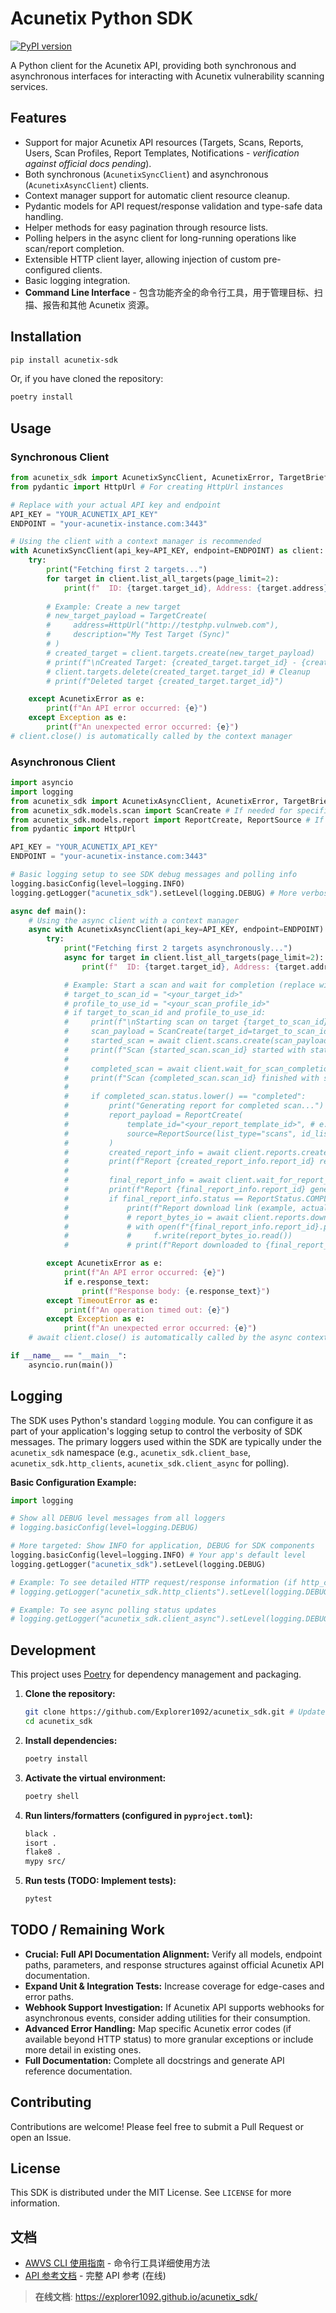 # Acunetix Python SDK

[![PyPI version](https://badge.fury.io/py/acunetix-sdk.svg)](https://badge.fury.io/py/acunetix-sdk) <!-- Placeholder, update if publishing -->
<!-- [![Build Status](https://travis-ci.org/yourusername/acunetix-sdk.svg?branch=main)](https://travis-ci.org/yourusername/acunetix-sdk) -->
<!-- [![Coverage Status](https://coveralls.io/repos/github/yourusername/acunetix-sdk/badge.svg?branch=main)](https://coveralls.io/github/yourusername/acunetix-sdk?branch=main) -->

A Python client for the Acunetix API, providing both synchronous and asynchronous interfaces for interacting with Acunetix vulnerability scanning services.

## Features

*   Support for major Acunetix API resources (Targets, Scans, Reports, Users, Scan Profiles, Report Templates, Notifications - _verification against official docs pending_).
*   Both synchronous (`AcunetixSyncClient`) and asynchronous (`AcunetixAsyncClient`) clients.
*   Context manager support for automatic client resource cleanup.
*   Pydantic models for API request/response validation and type-safe data handling.
*   Helper methods for easy pagination through resource lists.
*   Polling helpers in the async client for long-running operations like scan/report completion.
*   Extensible HTTP client layer, allowing injection of custom pre-configured clients.
*   Basic logging integration.
*   **Command Line Interface** - 包含功能齐全的命令行工具，用于管理目标、扫描、报告和其他 Acunetix 资源。

## Installation

```bash
pip install acunetix-sdk
```

Or, if you have cloned the repository:

```bash
poetry install
```

## Usage

### Synchronous Client

```python
from acunetix_sdk import AcunetixSyncClient, AcunetixError, TargetBrief, TargetCreate
from pydantic import HttpUrl # For creating HttpUrl instances

# Replace with your actual API key and endpoint
API_KEY = "YOUR_ACUNETIX_API_KEY"
ENDPOINT = "your-acunetix-instance.com:3443"

# Using the client with a context manager is recommended
with AcunetixSyncClient(api_key=API_KEY, endpoint=ENDPOINT) as client:
    try:
        print("Fetching first 2 targets...")
        for target in client.list_all_targets(page_limit=2):
            print(f"  ID: {target.target_id}, Address: {target.address}, Description: {target.description}")
        
        # Example: Create a new target
        # new_target_payload = TargetCreate(
        #     address=HttpUrl("http://testphp.vulnweb.com"), 
        #     description="My Test Target (Sync)"
        # )
        # created_target = client.targets.create(new_target_payload)
        # print(f"\nCreated Target: {created_target.target_id} - {created_target.address}")
        # client.targets.delete(created_target.target_id) # Cleanup
        # print(f"Deleted target {created_target.target_id}")

    except AcunetixError as e:
        print(f"An API error occurred: {e}")
    except Exception as e:
        print(f"An unexpected error occurred: {e}")
# client.close() is automatically called by the context manager
```

### Asynchronous Client

```python
import asyncio
import logging
from acunetix_sdk import AcunetixAsyncClient, AcunetixError, TargetBrief, Scan, ReportStatus
from acunetix_sdk.models.scan import ScanCreate # If needed for specific creation payload
from acunetix_sdk.models.report import ReportCreate, ReportSource # If needed
from pydantic import HttpUrl

API_KEY = "YOUR_ACUNETIX_API_KEY"
ENDPOINT = "your-acunetix-instance.com:3443"

# Basic logging setup to see SDK debug messages and polling info
logging.basicConfig(level=logging.INFO)
logging.getLogger("acunetix_sdk").setLevel(logging.DEBUG) # More verbose for SDK specific logs

async def main():
    # Using the async client with a context manager
    async with AcunetixAsyncClient(api_key=API_KEY, endpoint=ENDPOINT) as client:
        try:
            print("Fetching first 2 targets asynchronously...")
            async for target in client.list_all_targets(page_limit=2):
                print(f"  ID: {target.target_id}, Address: {target.address}")

            # Example: Start a scan and wait for completion (replace with valid IDs)
            # target_to_scan_id = "<your_target_id>" 
            # profile_to_use_id = "<your_scan_profile_id>"
            # if target_to_scan_id and profile_to_use_id:
            #     print(f"\nStarting scan on target {target_to_scan_id}...")
            #     scan_payload = ScanCreate(target_id=target_to_scan_id, profile_id=profile_to_use_id)
            #     started_scan = await client.scans.create(scan_payload)
            #     print(f"Scan {started_scan.scan_id} started with status: {started_scan.status}")
            #     
            #     completed_scan = await client.wait_for_scan_completion(started_scan.scan_id, poll_interval=10, timeout=1800)
            #     print(f"Scan {completed_scan.scan_id} finished with status: {completed_scan.status}")
            # 
            #     if completed_scan.status.lower() == "completed":
            #         print("Generating report for completed scan...")
            #         report_payload = ReportCreate(
            #             template_id="<your_report_template_id>", # e.g., Developer template ID
            #             source=ReportSource(list_type="scans", id_list=[completed_scan.scan_id])
            #         )
            #         created_report_info = await client.reports.create(report_payload)
            #         print(f"Report {created_report_info.report_id} requested with status: {created_report_info.status}")
            #         
            #         final_report_info = await client.wait_for_report_completion(created_report_info.report_id, poll_interval=5, timeout=300)
            #         print(f"Report {final_report_info.report_id} generation finished with status: {final_report_info.status}")
            #         if final_report_info.status == ReportStatus.COMPLETED and final_report_info.download_link:
            #             print(f"Report download link (example, actual download needs specific handling): {final_report_info.download_link}")
            #             # report_bytes_io = await client.reports.download(final_report_info.report_id) # Assuming PDF by default
            #             # with open(f"{final_report_info.report_id}.pdf", "wb") as f:
            #             #     f.write(report_bytes_io.read())
            #             # print(f"Report downloaded to {final_report_info.report_id}.pdf")

        except AcunetixError as e:
            print(f"An API error occurred: {e}")
            if e.response_text:
                print(f"Response body: {e.response_text}")
        except TimeoutError as e:
            print(f"An operation timed out: {e}")
        except Exception as e:
            print(f"An unexpected error occurred: {e}")
    # await client.close() is automatically called by the async context manager

if __name__ == "__main__":
    asyncio.run(main())
```

## Logging

The SDK uses Python's standard `logging` module. You can configure it as part of your application's logging setup to control the verbosity of SDK messages. The primary loggers used within the SDK are typically under the `acunetix_sdk` namespace (e.g., `acunetix_sdk.client_base`, `acunetix_sdk.http_clients`, `acunetix_sdk.client_async` for polling).

**Basic Configuration Example:**

```python
import logging

# Show all DEBUG level messages from all loggers
# logging.basicConfig(level=logging.DEBUG)

# More targeted: Show INFO for application, DEBUG for SDK components
logging.basicConfig(level=logging.INFO) # Your app's default level
logging.getLogger("acunetix_sdk").setLevel(logging.DEBUG)

# Example: To see detailed HTTP request/response information (if http_clients adds it)
# logging.getLogger("acunetix_sdk.http_clients").setLevel(logging.DEBUG)

# Example: To see async polling status updates
# logging.getLogger("acunetix_sdk.client_async").setLevel(logging.DEBUG)
```

## Development

This project uses [Poetry](https://python-poetry.org/) for dependency management and packaging.

1.  **Clone the repository:**
    ```bash
    git clone https://github.com/Explorer1092/acunetix_sdk.git # Update with actual repo URL
    cd acunetix_sdk
    ```

2.  **Install dependencies:**
    ```bash
    poetry install
    ```

3.  **Activate the virtual environment:**
    ```bash
    poetry shell
    ```

4.  **Run linters/formatters (configured in `pyproject.toml`):**
    ```bash
    black .
    isort .
    flake8 .
    mypy src/
    ```

5.  **Run tests (TODO: Implement tests):**
    ```bash
    pytest
    ```

## TODO / Remaining Work

*   **Crucial: Full API Documentation Alignment:** Verify all models, endpoint paths, parameters, and response structures against official Acunetix API documentation.
*   **Expand Unit & Integration Tests:** Increase coverage for edge-cases and error paths.
*   **Webhook Support Investigation:** If Acunetix API supports webhooks for asynchronous events, consider adding utilities for their consumption.
*   **Advanced Error Handling:** Map specific Acunetix error codes (if available beyond HTTP status) to more granular exceptions or include more detail in existing ones.
*   **Full Documentation:** Complete all docstrings and generate API reference documentation.

## Contributing

Contributions are welcome! Please feel free to submit a Pull Request or open an Issue.

## License

This SDK is distributed under the MIT License. See `LICENSE` for more information. 

## 文档

- [AWVS CLI 使用指南](docs/awvs_cli_usage.md) - 命令行工具详细使用方法
- [API 参考文档](https://explorer1092.github.io/acunetix_sdk/api-reference.html) - 完整 API 参考 (在线)

> **在线文档**: https://explorer1092.github.io/acunetix_sdk/ 